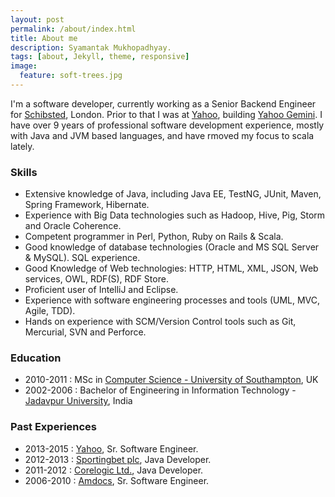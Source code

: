 ```yaml
---
layout: post
permalink: /about/index.html
title: About me
description: Syamantak Mukhopadhyay.
tags: [about, Jekyll, theme, responsive]
image:
  feature: soft-trees.jpg
---
```


I'm a software developer, currently working as a Senior Backend Engineer for [Schibsted](http://www.schibsted.com/), London. Prior to that I was at [Yahoo](https://info.yahoo.com/), building [Yahoo Gemini](https://advertising.yahoo.com/ad-solutions/gemini/index.htm). I have over 9 years of professional software development experience, mostly with Java and JVM based languages, and have rmoved my focus to scala lately. 

### Skills
* Extensive knowledge of Java, including Java EE, TestNG, JUnit, Maven, Spring Framework, Hibernate.
* Experience with Big Data technologies such as Hadoop, Hive, Pig, Storm and Oracle Coherence.
* Competent programmer in Perl, Python, Ruby on Rails & Scala.
* Good knowledge of database technologies (Oracle and MS SQL Server & MySQL). SQL experience.
* Good Knowledge of Web technologies: HTTP, HTML, XML, JSON, Web services, OWL, RDF(S), RDF Store.
* Proficient user of IntelliJ and Eclipse.
* Experience with software engineering processes and tools (UML, MVC, Agile, TDD).
* Hands on experience with SCM/Version Control tools such as Git, Mercurial, SVN and Perforce.


### Education
* 2010-2011 : MSc in [Computer Science - University of Southampton](http://www.ecs.soton.ac.uk/), UK
* 2002-2006 : Bachelor of Engineering in Information Technology - [Jadavpur University](http://www.jaduniv.edu.in/), India

### Past Experiences
* 2013-2015 : [Yahoo](https://info.yahoo.com/), Sr. Software Engineer.
* 2012-2013 : [Sportingbet plc](http://www.sportingbet.com/), Java Developer.
* 2011-2012 : [Corelogic Ltd.](http://www.corelogic.co.uk/), Java Developer.
* 2006-2010 : [Amdocs](http://www.amdocs.com/Pages/HomePage.aspx), Sr. Software Engineer.

